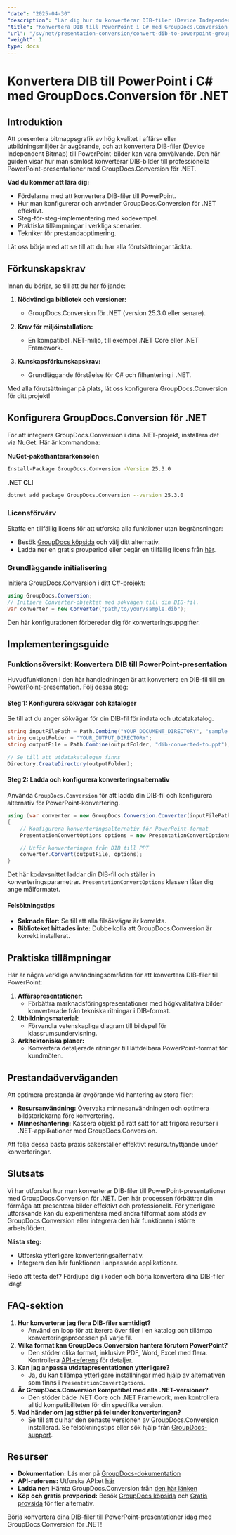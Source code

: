```yaml
---
"date": "2025-04-30"
"description": "Lär dig hur du konverterar DIB-filer (Device Independent Bitmap) till PowerPoint-presentationer med GroupDocs.Conversion för .NET. Förbättra dina affärs- och utbildningsgrafik med den här steg-för-steg-guiden i C#."
"title": "Konvertera DIB till PowerPoint i C# med GroupDocs.Conversion för .NET - En omfattande guide"
"url": "/sv/net/presentation-conversion/convert-dib-to-powerpoint-groupdocs-net/"
"weight": 1
type: docs
---
```

# Konvertera DIB till PowerPoint i C# med GroupDocs.Conversion för .NET

## Introduktion

Att presentera bitmappsgrafik av hög kvalitet i affärs- eller utbildningsmiljöer är avgörande, och att konvertera DIB-filer (Device Independent Bitmap) till PowerPoint-bilder kan vara omvälvande. Den här guiden visar hur man sömlöst konverterar DIB-bilder till professionella PowerPoint-presentationer med GroupDocs.Conversion för .NET.

**Vad du kommer att lära dig:**
- Fördelarna med att konvertera DIB-filer till PowerPoint.
- Hur man konfigurerar och använder GroupDocs.Conversion för .NET effektivt.
- Steg-för-steg-implementering med kodexempel.
- Praktiska tillämpningar i verkliga scenarier.
- Tekniker för prestandaoptimering.

Låt oss börja med att se till att du har alla förutsättningar täckta.

## Förkunskapskrav

Innan du börjar, se till att du har följande:

1. **Nödvändiga bibliotek och versioner:**
   - GroupDocs.Conversion för .NET (version 25.3.0 eller senare).

2. **Krav för miljöinstallation:**
   - En kompatibel .NET-miljö, till exempel .NET Core eller .NET Framework.

3. **Kunskapsförkunskapskrav:**
   - Grundläggande förståelse för C# och filhantering i .NET.

Med alla förutsättningar på plats, låt oss konfigurera GroupDocs.Conversion för ditt projekt!

## Konfigurera GroupDocs.Conversion för .NET

För att integrera GroupDocs.Conversion i dina .NET-projekt, installera det via NuGet. Här är kommandona:

**NuGet-pakethanterarkonsolen**
```bash
Install-Package GroupDocs.Conversion -Version 25.3.0
```

**.NET CLI**
```bash
dotnet add package GroupDocs.Conversion --version 25.3.0
```

### Licensförvärv

Skaffa en tillfällig licens för att utforska alla funktioner utan begränsningar:
- Besök [GroupDocs köpsida](https://purchase.groupdocs.com/buy) och välj ditt alternativ.
- Ladda ner en gratis provperiod eller begär en tillfällig licens från [här](https://purchase.groupdocs.com/temporary-license/).

### Grundläggande initialisering

Initiera GroupDocs.Conversion i ditt C#-projekt:

```csharp
using GroupDocs.Conversion;
// Initiera Converter-objektet med sökvägen till din DIB-fil.
var converter = new Converter("path/to/your/sample.dib");
```

Den här konfigurationen förbereder dig för konverteringsuppgifter.

## Implementeringsguide

### Funktionsöversikt: Konvertera DIB till PowerPoint-presentation

Huvudfunktionen i den här handledningen är att konvertera en DIB-fil till en PowerPoint-presentation. Följ dessa steg:

#### Steg 1: Konfigurera sökvägar och kataloger
Se till att du anger sökvägar för din DIB-fil för indata och utdatakatalog.

```csharp
string inputFilePath = Path.Combine("YOUR_DOCUMENT_DIRECTORY", "sample.dib");
string outputFolder = "YOUR_OUTPUT_DIRECTORY";
string outputFile = Path.Combine(outputFolder, "dib-converted-to.ppt");

// Se till att utdatakatalogen finns
Directory.CreateDirectory(outputFolder);
```

#### Steg 2: Ladda och konfigurera konverteringsalternativ
Använda `GroupDocs.Conversion` för att ladda din DIB-fil och konfigurera alternativ för PowerPoint-konvertering.

```csharp
using (var converter = new GroupDocs.Conversion.Converter(inputFilePath))
{
    // Konfigurera konverteringsalternativ för PowerPoint-format
    PresentationConvertOptions options = new PresentationConvertOptions { Format = GroupDocs.Conversion.FileTypes.PresentationFileType.Ppt };

    // Utför konverteringen från DIB till PPT
    converter.Convert(outputFile, options);
}
```

Det här kodavsnittet laddar din DIB-fil och ställer in konverteringsparametrar. `PresentationConvertOptions` klassen låter dig ange målformatet.

#### Felsökningstips
- **Saknade filer:** Se till att alla filsökvägar är korrekta.
- **Biblioteket hittades inte:** Dubbelkolla att GroupDocs.Conversion är korrekt installerat.

## Praktiska tillämpningar

Här är några verkliga användningsområden för att konvertera DIB-filer till PowerPoint:
1. **Affärspresentationer:**
   - Förbättra marknadsföringspresentationer med högkvalitativa bilder konverterade från tekniska ritningar i DIB-format.
2. **Utbildningsmaterial:**
   - Förvandla vetenskapliga diagram till bildspel för klassrumsundervisning.
3. **Arkitektoniska planer:**
   - Konvertera detaljerade ritningar till lättdelbara PowerPoint-format för kundmöten.

## Prestandaöverväganden

Att optimera prestanda är avgörande vid hantering av stora filer:
- **Resursanvändning:** Övervaka minnesanvändningen och optimera bildstorlekarna före konvertering.
- **Minneshantering:** Kassera objekt på rätt sätt för att frigöra resurser i .NET-applikationer med GroupDocs.Conversion.

Att följa dessa bästa praxis säkerställer effektivt resursutnyttjande under konverteringar.

## Slutsats

Vi har utforskat hur man konverterar DIB-filer till PowerPoint-presentationer med GroupDocs.Conversion för .NET. Den här processen förbättrar din förmåga att presentera bilder effektivt och professionellt. För ytterligare utforskande kan du experimentera med andra filformat som stöds av GroupDocs.Conversion eller integrera den här funktionen i större arbetsflöden.

**Nästa steg:**
- Utforska ytterligare konverteringsalternativ.
- Integrera den här funktionen i anpassade applikationer.

Redo att testa det? Fördjupa dig i koden och börja konvertera dina DIB-filer idag!

## FAQ-sektion

1. **Hur konverterar jag flera DIB-filer samtidigt?**
   - Använd en loop för att iterera över filer i en katalog och tillämpa konverteringsprocessen på varje fil.
2. **Vilka format kan GroupDocs.Conversion hantera förutom PowerPoint?**
   - Den stöder olika format, inklusive PDF, Word, Excel med flera. Kontrollera [API-referens](https://reference.groupdocs.com/conversion/net/) för detaljer.
3. **Kan jag anpassa utdatapresentationen ytterligare?**
   - Ja, du kan tillämpa ytterligare inställningar med hjälp av alternativen som finns i `PresentationConvertOptions`.
4. **Är GroupDocs.Conversion kompatibel med alla .NET-versioner?**
   - Den stöder både .NET Core och .NET Framework, men kontrollera alltid kompatibiliteten för din specifika version.
5. **Vad händer om jag stöter på fel under konverteringen?**
   - Se till att du har den senaste versionen av GroupDocs.Conversion installerad. Se felsökningstips eller sök hjälp från [GroupDocs-support](https://forum.groupdocs.com/c/conversion/10).

## Resurser

- **Dokumentation:** Läs mer på [GroupDocs-dokumentation](https://docs.groupdocs.com/conversion/net/)
- **API-referens:** Utforska API:et [här](https://reference.groupdocs.com/conversion/net/)
- **Ladda ner:** Hämta GroupDocs.Conversion från [den här länken](https://releases.groupdocs.com/conversion/net/)
- **Köp och gratis provperiod:** Besök [GroupDocs köpsida](https://purchase.groupdocs.com/buy) och [Gratis provsida](https://releases.groupdocs.com/conversion/net/) för fler alternativ.

Börja konvertera dina DIB-filer till PowerPoint-presentationer idag med GroupDocs.Conversion för .NET!